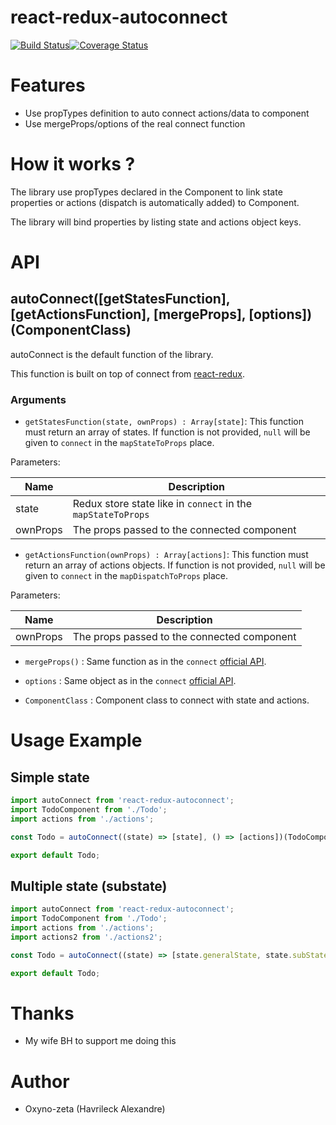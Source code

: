 react-redux-autoconnect
=======================
[![Build Status](https://travis-ci.org/oxyno-zeta/react-redux-autoconnect.svg?branch=master)](https://travis-ci.org/oxyno-zeta/react-redux-autoconnect)[![Coverage Status](https://coveralls.io/repos/github/oxyno-zeta/react-redux-autoconnect/badge.svg?branch=master)](https://coveralls.io/github/oxyno-zeta/react-redux-autoconnect?branch=master)

# Features
- Use propTypes definition to auto connect actions/data to component
- Use mergeProps/options of the real connect function

# How it works ?
The library use propTypes declared in the Component to link state properties or actions (dispatch is automatically 
added) to Component. 

The library will bind properties by listing state and actions object keys.  

# API
## autoConnect([getStatesFunction], [getActionsFunction], [mergeProps], [options])(ComponentClass)
autoConnect is the default function of the library.

This function is built on top of connect from [react-redux](https://github.com/reactjs/react-redux/). 

### Arguments
* `getStatesFunction(state, ownProps) : Array[state]`: This function must return an array of states. If function is not provided, 
`null` will be given to `connect` in the `mapStateToProps` place.

Parameters:

| Name | Description |
|--------|-------|
| state | Redux store state like in `connect` in the `mapStateToProps` |
| ownProps | The props passed to the connected component |

* `getActionsFunction(ownProps) : Array[actions]`: This function must return an array of actions objects. If function
 is not provided, `null` will be given to `connect` in the `mapDispatchToProps` place.
 
 Parameters:
 
 | Name | Description |
 |--------|-------|
 | ownProps | The props passed to the connected component |
 
* `mergeProps()` : Same function as in the `connect` [official API](https://github.com/reactjs/react-redux/blob/master/docs/api.md#connectmapstatetoprops-mapdispatchtoprops-mergeprops-options).

* `options` : Same object as in the `connect` [official API](https://github.com/reactjs/react-redux/blob/master/docs/api.md#connectmapstatetoprops-mapdispatchtoprops-mergeprops-options).

* `ComponentClass` : Component class to connect with state and actions.

# Usage Example
## Simple state
```jsx
import autoConnect from 'react-redux-autoconnect';
import TodoComponent from './Todo';
import actions from './actions';

const Todo = autoConnect((state) => [state], () => [actions])(TodoComponent);

export default Todo;
```

## Multiple state (substate)
```jsx
import autoConnect from 'react-redux-autoconnect';
import TodoComponent from './Todo';
import actions from './actions';
import actions2 from './actions2';

const Todo = autoConnect((state) => [state.generalState, state.subState1], () => [actions, action2])(TodoComponent);

export default Todo;
```

# Thanks
* My wife BH to support me doing this

# Author
* Oxyno-zeta (Havrileck Alexandre)
